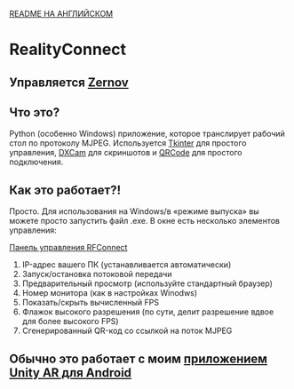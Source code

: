 [README НА АНГЛИЙСКОМ](./README.md)

# RealityConnect

## Управляется [Zernov](https://www.youtube.com/@zernovtech)

## Что это?
Python (особенно Windows) приложение, которое транслирует рабочий стол по протоколу MJPEG.
Используется [Tkinter](https://docs.python.org/3/library/tkinter.html) для простого управления, [DXCam](https://github.com/ra1nty/DXcam) для скриншотов и [QRCode](https://pypi.org/project/qrcode/) для простого подключения.

## Как это работает?!

Просто. Для использования на Windows/в «режиме выпуска» вы можете просто запустить файл .exe. В окне есть несколько элементов управления:

[Панель управления RFConnect](https://github.com/user-attachments/assets/b5c59837-13c6-4216-ace1-280b9056b6a4)
1. IP-адрес вашего ПК (устанавливается автоматически)
2. Запуск/остановка потоковой передачи
3. Предварительный просмотр (используйте стандартный браузер)
4. Номер монитора (как в настройках Winodws)
5. Показать/скрыть вычисленный FPS
6. Флажок высокого разрешения (по сути, делит разрешение вдвое для более высокого FPS)
7. Сгенерированный QR-код со ссылкой на поток MJPEG

## Обычно это работает с моим [приложением Unity AR для Android](https://github.com/ZernovTechno/AR)
